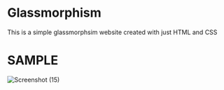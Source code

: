 # Glassmorphism
This is a simple  glassmorphsim website created with just HTML and CSS

# SAMPLE
![Screenshot (15)](https://user-images.githubusercontent.com/40062598/123276409-0cb5fd80-d4fd-11eb-99cc-8b174a7f7ad8.png)
